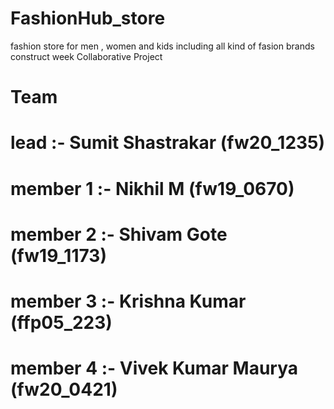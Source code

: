 # FashionHub_store 
fashion store for men , women and kids including all kind of fasion brands
construct week  Collaborative Project 
# Team
# lead :- Sumit Shastrakar (fw20_1235)
# member 1 :- Nikhil M  (fw19_0670)
# member 2 :- Shivam Gote (fw19_1173)
# member 3 :- Krishna Kumar  (ffp05_223)
# member 4 :- Vivek Kumar Maurya (fw20_0421)



